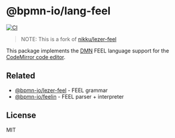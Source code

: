 # @bpmn-io/lang-feel

[![CI](https://github.com/bpmn-io/lang-feel/actions/workflows/CI.yml/badge.svg)](https://github.com/bpmn-io/lang-feel/actions/workflows/CI.yml)

> NOTE: This is a fork of [nikku/lezer-feel](https://github.com/nikku/lezer-feel)

This package implements the [DMN](https://www.omg.org/spec/DMN/) FEEL language support for the [CodeMirror code editor](https://codemirror.net/).


## Related

* [@bpmn-io/lezer-feel](https://github.com/bpmn-io/lezer-feel) - FEEL grammar
* [@bpmn-io/feelin](https://github.com/bpmn-io/feelin) - FEEL parser + interpreter


## License

MIT